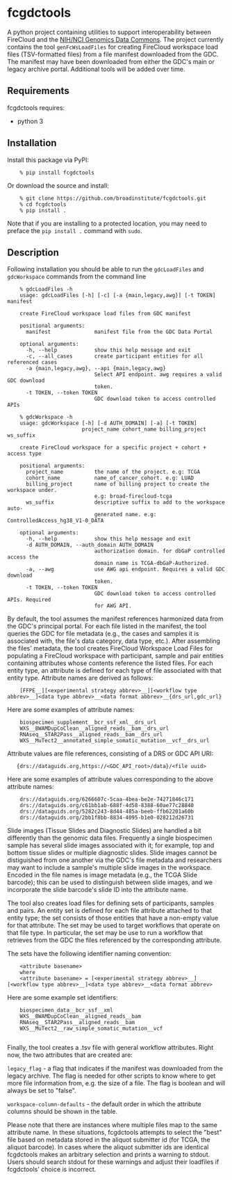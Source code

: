 # fcgdctools
A python project containing utilities to support interoperability between FireCloud and the [NIH/NCI Genomics Data Commons](https://gdc.cancer.gov/).  The project currently contains the tool `genFcWsLoadFiles` for creating FireCloud workspace load files (TSV-formatted files) from a file manifest downloaded from the GDC.  The manifest may have been downloaded from either the GDC's main or legacy archive portal.  Additional tools will be added over time.  

## Requirements

fcgdctools requires: 
* python 3 


## Installation

Install this package via PyPI:

```
	% pip install fcgdctools
```

Or download the source and install:

```
	% git clone https://github.com/broadinstitute/fcgdctools.git
	% cd fcgdctools
	% pip install .
```
Note that if you are installing to a protected location, you may need to preface the `pip install .` command with `sudo`.  

## Description

Following installation you should be able to run the `gdcLoadFiles` and `gdcWorkspace` commands from the command line

```
    % gdcLoadFiles -h
    usage: gdcLoadFiles [-h] [-c] [-a {main,legacy,awg}] [-t TOKEN] manifest
    
    create FireCloud workspace load files from GDC manifest
    
    positional arguments:
      manifest              manifest file from the GDC Data Portal
    
    optional arguments:
      -h, --help            show this help message and exit
      -c, --all_cases       create participant entities for all referenced cases
      -a {main,legacy,awg}, --api {main,legacy,awg}
                            Select API endpoint. awg requires a valid GDC download
                            token.
      -t TOKEN, --token TOKEN
                            GDC download token to access controlled APIs
```
```
    % gdcWorkspace -h
    usage: gdcWorkspace [-h] [-d AUTH_DOMAIN] [-a] [-t TOKEN]
                        project_name cohort_name billing_project ws_suffix
    
    create FireCloud workspace for a specific project + cohort + access type
    
    positional arguments:
      project_name          the name of the project. e.g: TCGA
      cohort_name           name_of_cancer_cohort. e.g: LUAD
      billing_project       name of billing project to create the workspace under.
                            e.g: broad-firecloud-tcga
      ws_suffix             descriptive suffix to add to the workspace auto-
                            generated name. e.g: ControlledAccess_hg38_V1-0_DATA
    
    optional arguments:
      -h, --help            show this help message and exit
      -d AUTH_DOMAIN, --auth_domain AUTH_DOMAIN
                            authorization domain. for dbGaP controlled access the
                            domain name is TCGA-dbGaP-Authorized.
      -a, --awg             use AWG api endpoint. Requires a valid GDC download
                            token.
      -t TOKEN, --token TOKEN
                            GDC download token to access controlled APIs. Required
                            for AWG API.
```

By default, the tool assumes the manifest references harmonized data from the GDC's principal portal.  For each file listed in the manifest, the tool queries the GDC for file metadata (e.g., the cases and samples it is associated with, the file's data category, data type, etc.). After assembling the files' metadata, the tool creates FireCloud Workspace Load Files for populating a FireCloud workspace with participant, sample and pair entities containing attributes whose contents reference the listed files.  For each entity type, an attribute is defined for each type of file associated with that entity type.  Attribute names are derived as follows:

```
    [FFPE__][<experimental strategy abbrev>__][<workflow type abbrev>__]<data type abbrev>__<data format abbrev>__{drs_url,gdc_url}
```
Here are some examples of attribute names:

```
    biospecimen_supplement__bcr_ssf_xml__drs_url
    WXS__BWAMDupCoClean__aligned_reads__bam__drs_url
    RNAseq__STAR2Pass__aligned_reads__bam__drs_url
    WXS__MuTect2__annotated_simple_somatic_mutation__vcf__drs_url
```

Attribute values are file references, consisting of a DRS or GDC API URI:

```
   {drs://dataguids.org,https://<GDC_API_root>/data}/<file uuid>
```

Here are some examples of attribute values corresponding to the above attribute names:

```
    drs://dataguids.org/6266607c-5caa-4bea-be2e-74271846c171
    drs://dataguids.org/c61bb1ab-688f-4d58-8388-60ae77c28840
    drs://dataguids.org/5282c243-8d44-485a-beeb-ffb62201a60b
    drs://dataguids.org/2bb1f8bb-8834-4095-b1e0-028212d26731
```

Slide images (Tissue Slides and Diagnostic Slides) are handled a bit differently than the genomic data files.  Frequently a single biospecimen sample has several slide images associated with it; for example, top and bottom tissue slides or multiple diagnostic slides. Slide images cannot be distiguished from one another via the GDC's file metadata and researchers may want to include a sample's multiple slide images in the workspace.  Encoded in the file names is image metadata (e.g., the TCGA Slide barcode); this can be used to distinguish between slide images, and we incorporate the slide barcode's slide ID into the attribute name.

The tool also creates load files for defining sets of participants, samples and pairs.  An entity set is defined for each file attribute attached to that entity type; the set consists of those entities that have a non-empty value for that attribute.  The set may be used to target workflows that operate on that file type.  In particular, the set may be use to run a workflow that retrieves from the GDC the files referenced by the corresponding attribute.  

The sets have the following identifier naming convention:

```
	<attribute basename>
	where
	<attribute basename> = [<experimental strategy abbrev>__][<workflow type abbrev>__]<data type abbrev>__<data format abbrev>
``` 

Here are some example set identifiers:

```
	biospecimen_data__bcr_ssf__xml
	WXS__BWAMDupCoClean__aligned_reads__bam
	RNAseq__STAR2Pass__aligned_reads__bam
	WXS__MuTect2__raw_simple_somatic_mutation__vcf
	
```

Finally, the tool creates a .tsv file with general workflow attributes.
Right now, the two attributes that are created are:

`legacy_flag` - a flag that indicates if the manifest was downloaded from the legacy archive. The flag is needed for other scripts to know where to get more file information from, e.g. the size of a file. The flag is boolean and will always be set to "false".

`workspace-column-defaults` - the default order in which the attribute columns should be shown in the table.  

Please note that there are instances where multiple files map to the same attribute name.  In these situations, fcgdctools attempts to select the "best" file based on metadata stored in the aliquot submitter id (for TCGA, the aliquot barcode).  In cases where the aliquot submitter ids are identical fcgdctools makes an arbitrary selection and prints a warning to stdout.  Users should search stdout for these warnings and adjust their loadfiles if fcgdctools' choice is incorrect.
